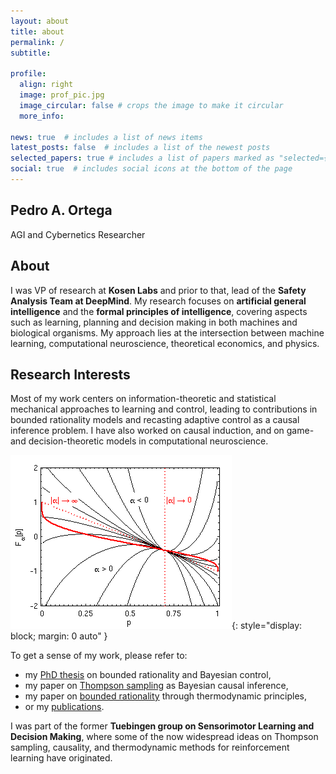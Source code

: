 ```yaml
---
layout: about
title: about
permalink: /
subtitle: 

profile:
  align: right
  image: prof_pic.jpg
  image_circular: false # crops the image to make it circular
  more_info: 

news: true  # includes a list of news items
latest_posts: false  # includes a list of the newest posts
selected_papers: true # includes a list of papers marked as "selected={true}"
social: true  # includes social icons at the bottom of the page
---
```


## Pedro A. Ortega
AGI and Cybernetics Researcher

## About

I was VP of research at **Kosen Labs** and prior to that, lead of the **Safety Analysis Team at DeepMind**. My research focuses on **artificial general intelligence** and the **formal principles of intelligence**, covering aspects such as learning, planning and decision making in both machines and biological organisms. My approach lies at the intersection between machine learning, computational neuroscience, theoretical economics, and physics.

## Research Interests

Most of my work centers on information-theoretic and statistical mechanical approaches to learning and control, leading to contributions in bounded rationality models and recasting adaptive control as a causal inference problem. I have also worked on causal induction, and on game- and decision-theoretic models in computational neuroscience. 

![Free energy](/assets/img/free-energy.png "The binary free energy functional. It's also meant to be a puzzling pic."){: style="display: block; margin: 0 auto" }

To get a sense of my work, please refer to:
  * my [PhD thesis](https://api.repository.cam.ac.uk/server/api/core/bitstreams/6946e54b-26d6-42f2-899a-6e31f6ebf07a/content) on bounded rationality and Bayesian control,
  * my paper on [Thompson sampling](https://arxiv.org/pdf/0810.3605.pdf) as Bayesian causal inference,
  * my paper on [bounded rationality](http://rspa.royalsocietypublishing.org/content/469/2153/20120683) through thermodynamic principles,
  * or my [publications](/publications).

I was part of the former **Tuebingen group on Sensorimotor Learning and Decision Making**, where some of the now widespread ideas on Thompson sampling, causality, and thermodynamic methods for reinforcement learning have originated. 
